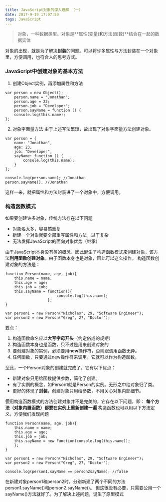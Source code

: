 ```yaml
---
title: JavaScript对象的深入理解 （一）
date: 2017-9-19 17:07:59
tags: JavaScript
---
```


> 对象，一种数据类型。对象是**属性(变量)**和**方法(函数)**结合在一起的数据实体

对象的出现，就是为了解决**封装**的问题。可以将许多属性与方法封装在一个对象里，方便调用，也符合人的思考方式。

### JavaScript中创建对象的基本方法
1. 创建Object实例，再添加属性和方法
```
var person = new Object();
    person.name = "Jonathan";
    person.age = 23;
    person.job = "Developer";
    person.sayName = function () {
    console.log(this.name);
};
```

2. 对象字面量方法
由于上述写法繁琐，故出现了对象字面量方法创建对象。
```
var person = {
    name: "Jonathan",
    age: 23,
    job: "Developer",
    sayName: function () {
        console.log(this.name);
    }
};

console.log(person.name); //Jonathan
person.sayName(); //Jonathan
```
这样一来，就把属性和方法封装进了一个对象中，方便调用。

### 构造函数模式
如果要创建许多对象，传统方法存在以下问题
- 对象名太多，容易搞重复
- 新建一个对象就要全部重写属性和方法，过于复杂
- 无法发挥JavaScript的面向对象优势（继承）

由于JavaScript本身没有类的概念，因此诞生了构造函数模式来创建对象，该方法**利用函数创建对象**。由于函数本身也是对象，因此可以这么操作。
构造函数创建对象的方法是：
```
function Person(name, age, job){
    this.name = name;
    this.age = age;
    this.job = job;
    this.sayName = function(){
                       console.log(this.name);
                   };    
}
        
var person1 = new Person("Nicholas", 29, "Software Engineer");
var person2 = new Person("Greg", 27, "Doctor");
```
要点：
1. 构造函数命名应以**大写字母开头**（约定俗成的规矩）
2. 构造函数本身也是函数，只不过是用来创建对象的
3. 要创建对象的实例，必须要用**new**操作符，否则跟调用函数无异。
4. 任何函数，只要通过new操作符来调用，它就可以作为构造函数。

至此，一个Person对象的创建就完成了，它有以下优点：
- 新建对象只用给函数提供参数，简化了创建。
- 有了实例的概念，如Person1就是Person的实例。无形之中给对象归了类。
- 更好的体现了**封装**，创建对象只用给参数，不用关心对象内部细节。

**但**用构造函数模式的方法创建对象并不是完美的，它存在以下问题，即：
**每个方法（对象内置函数）都要在实例上重新创建一遍**
构造函数也可以用以下方法定义，方便我们发现问题

```
function Person(name, age, job){
    this.name = name;
    this.age = age;
    this.job = job;
    this.sayName = new Function(console.log(this.name));
    };    
}
        
var person1 = new Person("Nicholas", 29, "Software Engineer");
var person2 = new Person("Greg", 27, "Doctor");

console.log(person1.sayName == person2sayName); //false
```
在新建对象person1和person2时，分别新建了两个不同的方法person1.sayName()和person2.sayName()。
但这很没有必要，只需要公用一个sayName()方法就好了。为了解决上述问题，诞生了原型模式

